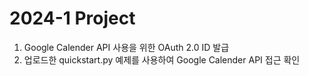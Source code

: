 # 2024-1 Project

1. Google Calender API 사용을 위한 OAuth 2.0 ID 발급
2. 업로드한 quickstart.py 예제를 사용하여 Google Calender API 접근 확인
